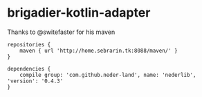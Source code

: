 # brigadier-kotlin-adapter

Thanks to @switefaster for his maven

```
repositories {
    maven { url 'http://home.sebrarin.tk:8088/maven/' }
}

dependencies {
    compile group: 'com.github.neder-land', name: 'nederlib', 'version': '0.4.3' 
}

```

